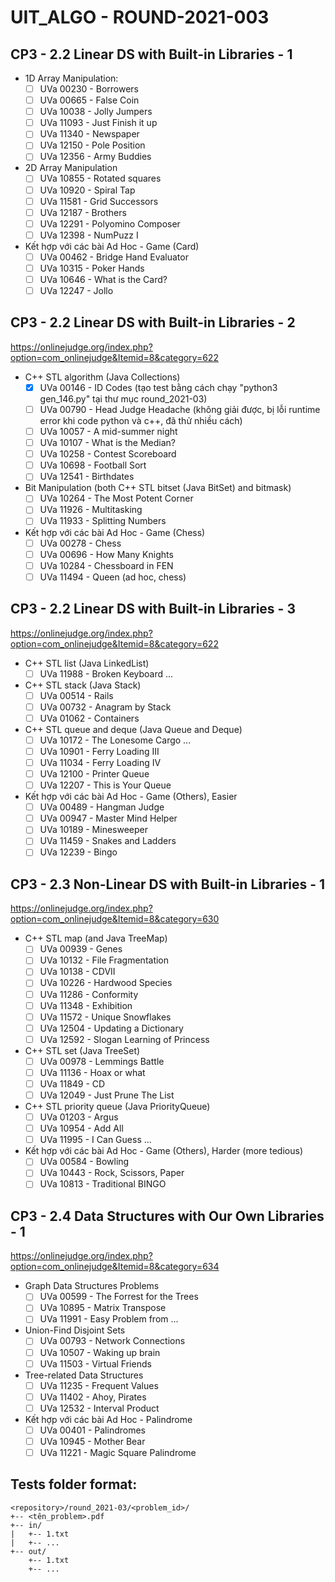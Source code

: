# UIT_ALGO - ROUND-2021-003

## CP3 - 2.2 Linear DS with Built-in Libraries - 1

- 1D Array Manipulation: 
  - [ ] UVa 00230 - Borrowers
  - [ ] UVa 00665 - False Coin
  - [ ] UVa 10038 - Jolly Jumpers
  - [ ] UVa 11093 - Just Finish it up
  - [ ] UVa 11340 - Newspaper
  - [ ] UVa 12150 - Pole Position
  - [ ] UVa 12356 - Army Buddies

- 2D Array Manipulation
  - [ ] UVa 10855 - Rotated squares
  - [ ] UVa 10920 - Spiral Tap
  - [ ] UVa 11581 - Grid Successors
  - [ ] UVa 12187 - Brothers
  - [ ] UVa 12291 - Polyomino Composer
  - [ ] UVa 12398 - NumPuzz I

- Kết hợp với các bài Ad Hoc - Game (Card)
  - [ ] UVa 00462 - Bridge Hand Evaluator
  - [ ] UVa 10315 - Poker Hands
  - [ ] UVa 10646 - What is the Card?
  - [ ] UVa 12247 - Jollo

## CP3 - 2.2 Linear DS with Built-in Libraries - 2

https://onlinejudge.org/index.php?option=com_onlinejudge&Itemid=8&category=622

- C++ STL algorithm (Java Collections)
  - [x] UVa 00146 - ID Codes (tạo test bằng cách chạy "python3 gen_146.py" tại thư mục round_2021-03)
  - [ ] UVa 00790 - Head Judge Headache (không giải được, bị lỗi runtime error khi code python và c++, đã thử nhiều cách)
  - [ ] UVa 10057 - A mid-summer night
  - [ ] UVa 10107 - What is the Median?
  - [ ] UVa 10258 - Contest Scoreboard
  - [ ] UVa 10698 - Football Sort
  - [ ] UVa 12541 - Birthdates

- Bit Manipulation (both C++ STL bitset (Java BitSet) and bitmask)
  - [ ] UVa 10264 - The Most Potent Corner
  - [ ] UVa 11926 - Multitasking
  - [ ] UVa 11933 - Splitting Numbers

- Kết hợp với các bài Ad Hoc - Game (Chess)
  - [ ] UVa 00278 - Chess
  - [ ] UVa 00696 - How Many Knights
  - [ ] UVa 10284 - Chessboard in FEN
  - [ ] UVa 11494 - Queen (ad hoc, chess)

## CP3 - 2.2 Linear DS with Built-in Libraries - 3

https://onlinejudge.org/index.php?option=com_onlinejudge&Itemid=8&category=622

- C++ STL list (Java LinkedList)
  - [ ] UVa 11988 - Broken Keyboard ...

- C++ STL stack (Java Stack)
  - [ ] UVa 00514 - Rails
  - [ ] UVa 00732 - Anagram by Stack
  - [ ] UVa 01062 - Containers

- C++ STL queue and deque (Java Queue and Deque)
  - [ ] UVa 10172 - The Lonesome Cargo ...
  - [ ] UVa 10901 - Ferry Loading III
  - [ ] UVa 11034 - Ferry Loading IV
  - [ ] UVa 12100 - Printer Queue
  - [ ] UVa 12207 - This is Your Queue

- Kết hợp với các bài Ad Hoc - Game (Others), Easier
  - [ ] UVa 00489 - Hangman Judge
  - [ ] UVa 00947 - Master Mind Helper
  - [ ] UVa 10189 - Minesweeper
  - [ ] UVa 11459 - Snakes and Ladders
  - [ ] UVa 12239 - Bingo

## CP3 - 2.3 Non-Linear DS with Built-in Libraries - 1

https://onlinejudge.org/index.php?option=com_onlinejudge&Itemid=8&category=630

- C++ STL map (and Java TreeMap)
  - [ ] UVa 00939 - Genes
  - [ ] UVa 10132 - File Fragmentation
  - [ ] UVa 10138 - CDVII
  - [ ] UVa 10226 - Hardwood Species
  - [ ] UVa 11286 - Conformity
  - [ ] UVa 11348 - Exhibition
  - [ ] UVa 11572 - Unique Snowflakes
  - [ ] UVa 12504 - Updating a Dictionary
  - [ ] UVa 12592 - Slogan Learning of Princess

- C++ STL set (Java TreeSet) 
  - [ ] UVa 00978 - Lemmings Battle
  - [ ] UVa 11136 - Hoax or what
  - [ ] UVa 11849 - CD
  - [ ] UVa 12049 - Just Prune The List

- C++ STL priority queue (Java PriorityQueue)
  - [ ] UVa 01203 - Argus
  - [ ] UVa 10954 - Add All
  - [ ] UVa 11995 - I Can Guess ...

- Kết hợp với các bài Ad Hoc - Game (Others), Harder (more tedious)
  - [ ] UVa 00584 - Bowling
  - [ ] UVa 10443 - Rock, Scissors, Paper
  - [ ] UVa 10813 - Traditional BINGO

## CP3 - 2.4 Data Structures with Our Own Libraries - 1

https://onlinejudge.org/index.php?option=com_onlinejudge&Itemid=8&category=634

- Graph Data Structures Problems
  - [ ] UVa 00599 - The Forrest for the Trees
  - [ ] UVa 10895 - Matrix Transpose
  - [ ] UVa 11991 - Easy Problem from ...

- Union-Find Disjoint Sets
  - [ ] UVa 00793 - Network Connections
  - [ ] UVa 10507 - Waking up brain
  - [ ] UVa 11503 - Virtual Friends

- Tree-related Data Structures
  - [ ] UVa 11235 - Frequent Values
  - [ ] UVa 11402 - Ahoy, Pirates
  - [ ] UVa 12532 - Interval Product

- Kết hợp với các bài Ad Hoc - Palindrome
  - [ ] UVa 00401 - Palindromes
  - [ ] UVa 10945 - Mother Bear
  - [ ] UVa 11221 - Magic Square Palindrome
  
## Tests folder format:
```
<repository>/round_2021-03/<problem_id>/
+-- <tên_problem>.pdf
+-- in/
|   +-- 1.txt
|   +-- ...
+-- out/
    +-- 1.txt
    +-- ...
```
